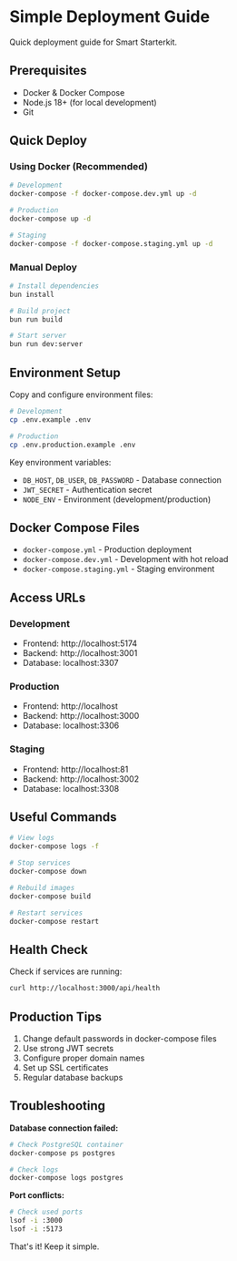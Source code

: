# Simple Deployment Guide

Quick deployment guide for Smart Starterkit.

## Prerequisites

- Docker & Docker Compose
- Node.js 18+ (for local development)
- Git

## Quick Deploy

### Using Docker (Recommended)

```bash
# Development
docker-compose -f docker-compose.dev.yml up -d

# Production
docker-compose up -d

# Staging
docker-compose -f docker-compose.staging.yml up -d
```

### Manual Deploy

```bash
# Install dependencies
bun install

# Build project
bun run build

# Start server
bun run dev:server
```

## Environment Setup

Copy and configure environment files:

```bash
# Development
cp .env.example .env

# Production
cp .env.production.example .env
```

Key environment variables:
- `DB_HOST`, `DB_USER`, `DB_PASSWORD` - Database connection
- `JWT_SECRET` - Authentication secret
- `NODE_ENV` - Environment (development/production)

## Docker Compose Files

- `docker-compose.yml` - Production deployment
- `docker-compose.dev.yml` - Development with hot reload
- `docker-compose.staging.yml` - Staging environment

## Access URLs

### Development
- Frontend: http://localhost:5174
- Backend: http://localhost:3001
- Database: localhost:3307

### Production
- Frontend: http://localhost
- Backend: http://localhost:3000
- Database: localhost:3306

### Staging
- Frontend: http://localhost:81
- Backend: http://localhost:3002
- Database: localhost:3308

## Useful Commands

```bash
# View logs
docker-compose logs -f

# Stop services
docker-compose down

# Rebuild images
docker-compose build

# Restart services
docker-compose restart
```

## Health Check

Check if services are running:
```bash
curl http://localhost:3000/api/health
```

## Production Tips

1. Change default passwords in docker-compose files
2. Use strong JWT secrets
3. Configure proper domain names
4. Set up SSL certificates
5. Regular database backups

## Troubleshooting

**Database connection failed:**
```bash
# Check PostgreSQL container
docker-compose ps postgres

# Check logs
docker-compose logs postgres
```

**Port conflicts:**
```bash
# Check used ports
lsof -i :3000
lsof -i :5173
```

That's it! Keep it simple.